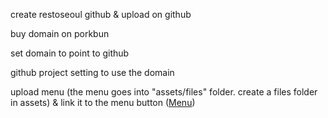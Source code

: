 create restoseoul github & upload on github

buy domain on porkbun

set domain to point to github

github project setting to use the domain

upload menu (the menu goes into "assets/files" folder. create a files folder in assets) & link it to the menu button (<a class="button" href="assets/files/menu.pdf">Menu</a>)
